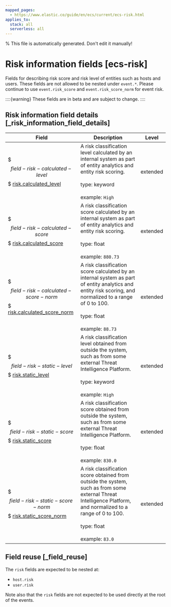 ```yaml
---
mapped_pages:
  - https://www.elastic.co/guide/en/ecs/current/ecs-risk.html
applies_to:
  stack: all
  serverless: all
---
```

% This file is automatically generated. Don't edit it manually!

# Risk information fields [ecs-risk]

Fields for describing risk score and risk level of entities such as hosts and users. These fields are not allowed to be nested under `event.*`. Please continue to use `event.risk_score` and `event.risk_score_norm` for event risk.

::::{warning}
These fields are in beta and are subject to change.
::::

## Risk information field details [_risk_information_field_details]

| Field | Description | Level |
| --- | --- | --- |
| $$$field-risk-calculated-level$$$ [risk.calculated_level](#field-risk-calculated-level) | A risk classification level calculated by an internal system as part of entity analytics and entity risk scoring.<br><br>type: keyword<br><br>example: `High`<br> | extended |
| $$$field-risk-calculated-score$$$ [risk.calculated_score](#field-risk-calculated-score) | A risk classification score calculated by an internal system as part of entity analytics and entity risk scoring.<br><br>type: float<br><br>example: `880.73`<br> | extended |
| $$$field-risk-calculated-score-norm$$$ [risk.calculated_score_norm](#field-risk-calculated-score-norm) | A risk classification score calculated by an internal system as part of entity analytics and entity risk scoring, and normalized to a range of 0 to 100.<br><br>type: float<br><br>example: `88.73`<br> | extended |
| $$$field-risk-static-level$$$ [risk.static_level](#field-risk-static-level) | A risk classification level obtained from outside the system, such as from some external Threat Intelligence Platform.<br><br>type: keyword<br><br>example: `High`<br> | extended |
| $$$field-risk-static-score$$$ [risk.static_score](#field-risk-static-score) | A risk classification score obtained from outside the system, such as from some external Threat Intelligence Platform.<br><br>type: float<br><br>example: `830.0`<br> | extended |
| $$$field-risk-static-score-norm$$$ [risk.static_score_norm](#field-risk-static-score-norm) | A risk classification score obtained from outside the system, such as from some external Threat Intelligence Platform, and normalized to a range of 0 to 100.<br><br>type: float<br><br>example: `83.0`<br> | extended |

## Field reuse [_field_reuse]

The `risk` fields are expected to be nested at:

* `host.risk`
* `user.risk`

Note also that the `risk` fields are not expected to be used directly at the root of the events.

